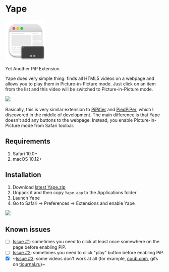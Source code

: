 # Yape

<img src="https://github.com/leonspok/Yape/raw/master/README%20resources/app_icon.png" width=128 height=128>

Yet Another PiP Extension. 

Yape does very simple thing: finds all HTML5 videos on a webpage and allows you to play them in Picture-in-Picture mode. Just click on an item from the list and this video will be switched to Picture-in-Picture mode. 

![](https://github.com/leonspok/Yape/raw/master/README%20resources/example_screenshot.png)

Basically, this is very similar extension to [PiPifier](https://github.com/arnoappenzeller/PiPifier) and [PiedPiPer](https://github.com/JoeKuhns/PiedPiPer.safariextension), which I discovered in the middle of development. The main difference is that Yape doesn't add any buttons to the webpage. Instead, you enable Picture-in-Picture mode from Safari toolbar. 

## Requirements

1. Safari 10.0+
2. macOS 10.12+

## Installation

1. Download [latest Yape.zip](https://github.com/leonspok/Yape/releases/latest)
2. Unpack it and then copy `Yape.app` to the Applications folder
3. Launch Yape
4. Go to Safari → Preferences → Extensions and enable Yape

![](https://github.com/leonspok/Yape/raw/master/README%20resources/preferences_screenshot.png)

## Known issues

- [ ] [Issue #1](https://github.com/leonspok/Yape/issues/1): sometimes you need to click at least once somewhere on the page before enabling PiP.
- [ ] [Issue #2](https://github.com/leonspok/Yape/issues/2): sometimes you need to click "play" button before enabling PiP.
- [X] ~[Issue #3](https://github.com/leonspok/Yape/issues/3): some videos don't work at all (for example, [coub.com](https://coub.com), gifs on [tjournal.ru](https://tjournal.ru))~
